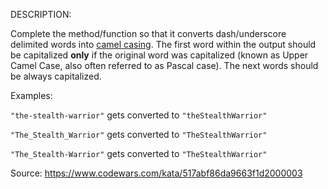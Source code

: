 DESCRIPTION:

Complete the method/function so that it converts dash/underscore delimited words into [camel casing](https://en.wikipedia.org/wiki/Camel_case). The first word within the output should be capitalized **only** if the original word was capitalized (known as Upper Camel Case, also often referred to as Pascal case). The next words should be always capitalized.

Examples:

`"the-stealth-warrior"` gets converted to `"theStealthWarrior"`

`"The_Stealth_Warrior"` gets converted to `"TheStealthWarrior"`

`"The_Stealth-Warrior"` gets converted to `"TheStealthWarrior"`

Source: https://www.codewars.com/kata/517abf86da9663f1d2000003
